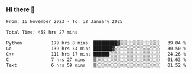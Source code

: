 ### Hi there 👋

<!--
**floyiac/floyiac** is a ✨ _special_ ✨ repository because its `README.md` (this file) appears on your GitHub profile.

Here are some ideas to get you started:

- 🔭 I’m currently working on ...
- 🌱 I’m currently learning ...
- 👯 I’m looking to collaborate on ...
- 🤔 I’m looking for help with ...
- 💬 Ask me about ...
- 📫 How to reach me: ...
- 😄 Pronouns: ...
- ⚡ Fun fact: ...
-->

<!--START_SECTION:waka-->

```txt
From: 16 November 2023 - To: 18 January 2025

Total Time: 458 hrs 27 mins

Python           179 hrs 8 mins  █████████▓░░░░░░░░░░░░░░░   39.04 %
Go               139 hrs 54 mins ███████▓░░░░░░░░░░░░░░░░░   30.50 %
C++              111 hrs 17 mins ██████░░░░░░░░░░░░░░░░░░░   24.26 %
C                7 hrs 27 mins   ▒░░░░░░░░░░░░░░░░░░░░░░░░   01.63 %
Text             6 hrs 59 mins   ▒░░░░░░░░░░░░░░░░░░░░░░░░   01.52 %
```

<!--END_SECTION:waka-->
